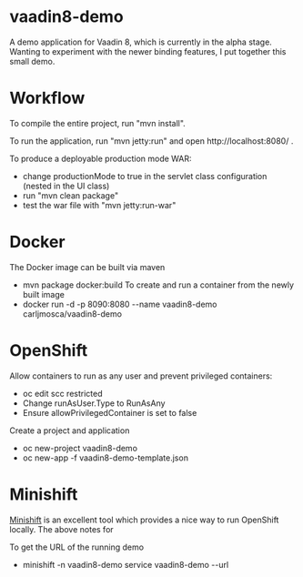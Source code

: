 vaadin8-demo
==============

A demo application for Vaadin 8, which is currently in the alpha stage.  Wanting
to experiment with the newer binding features, I put together this small demo.

Workflow
========

To compile the entire project, run "mvn install".

To run the application, run "mvn jetty:run" and open http://localhost:8080/ .

To produce a deployable production mode WAR:
- change productionMode to true in the servlet class configuration (nested in the UI class)
- run "mvn clean package"
- test the war file with "mvn jetty:run-war"

Docker
======
The Docker image can be built via maven
- mvn package docker:build
To create and run a container from the newly built image
- docker run -d -p 8090:8080 --name vaadin8-demo carljmosca/vaadin8-demo


OpenShift
=========

Allow containers to run as any user and prevent privileged containers:
- oc edit scc restricted
- Change runAsUser.Type to RunAsAny
- Ensure allowPrivilegedContainer is set to false

Create a project and application
- oc new-project vaadin8-demo
- oc new-app -f vaadin8-demo-template.json 

Minishift
=========

[Minishift](https://github.com/minishift/minishift) is an excellent tool which provides
a nice way to run OpenShift locally.  The above notes for 

To get the URL of the running demo
- minishift -n vaadin8-demo service vaadin8-demo --url
